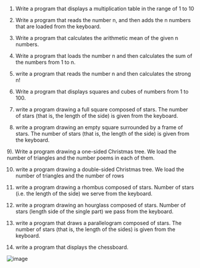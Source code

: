1) Write a program that displays a multiplication table in the range of 1 to 10

2) Write a program that reads the number n, and then adds the n numbers that are loaded from the keyboard.

3) Write a program that calculates the arithmetic mean of the given n numbers.

4) Write a program that loads the number n and then calculates the sum of the numbers from 1 to n.

5) write a program that reads the number n and then calculates the strong n!

6) Write a program that displays squares and cubes of numbers from 1 to 100.

7) write a program drawing a full square composed of stars. The number of stars (that is, the length of the side) is given from the keyboard.

8) write a program drawing an empty square surrounded by a frame of stars. The number of stars (that is, the length of the side) is given from the keyboard.

9). Write a program drawing a one-sided Christmas tree. We load the number of triangles and the number
poems in each of them.

10) write a program drawing a double-sided Christmas tree. We load the number of triangles and the number of rows

11) write a program drawing a rhombus composed of stars. Number of stars (i.e. the length of the side)
we serve from the keyboard.

12) write a program drawing an hourglass composed of stars. Number of stars (length
side of the single part) we pass from the keyboard.
13) write a program that draws a parallelogram composed of stars. The number of stars (that is, the length of the sides) is given from the keyboard.
14) write a program that displays the chessboard.

![image](https://user-images.githubusercontent.com/97113127/215098340-17a3120b-6d43-44c8-8e3d-c746c8f87a6b.png)

